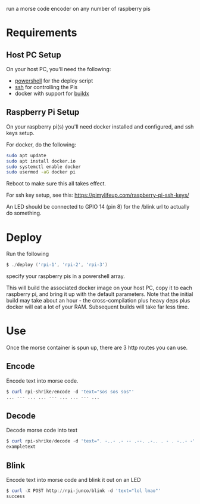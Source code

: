 run a morse code encoder on any number of raspberry pis

# Requirements

## Host PC Setup

On your host PC, you'll need the following:
- [powershell](https://github.com/PowerShell/PowerShell) for the deploy script
- [ssh](https://www.howtogeek.com/336775/how-to-enable-and-use-windows-10s-built-in-ssh-commands/) for controlling the Pis
- docker with support for [buildx](https://docs.docker.com/buildx/working-with-buildx/)

## Raspberry Pi Setup

On your raspberry pi(s) you'll need docker installed and configured, and ssh keys setup.

For docker, do the following:

```bash
sudo apt update
sudo apt install docker.io
sudo systemctl enable docker
sudo usermod -aG docker pi
```

Reboot to make sure this all takes effect.

For ssh key setup, see this: https://pimylifeup.com/raspberry-pi-ssh-keys/

An LED should be connected to GPIO 14 (pin 8) for the /blink url to actually do something.

# Deploy

Run the following

```powershell
$ ./deploy ('rpi-1', 'rpi-2', 'rpi-3')
```

specify your raspberry pis in a powershell array.

This will build the associated docker image on your host PC, copy it to each raspberry pi, and bring it up with the default parameters. Note that the initial build may take about an hour - the cross-compilation plus heavy deps plus docker will eat a lot of your RAM. Subsequent builds will take far less time.

# Use

Once the morse container is spun up, there are 3 http routes you can use.

## Encode

Encode text into morse code.

```powershell
$ curl rpi-shrike/encode -d 'text="sos sos sos"'
... --- ... ... --- ... ... --- ...
```

## Decode

Decode morse code into text

```powershell
$ curl rpi-shrike/decode -d 'text=". -..- .- -- .--. .-.. . - . -..- -"'
exampletext
```

## Blink

Encode text into morse code and blink it out on an LED

```powershell
$ curl -X POST http://rpi-junco/blink -d 'text="lol lmao"'
success
```